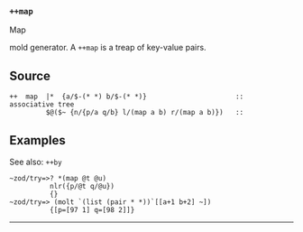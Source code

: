 ### `++map`

Map

mold generator. A `++map` is a treap of
key-value pairs.


Source
------

    ++  map  |*  {a/$-(* *) b/$-(* *)}                      ::  associative tree
             $@($~ {n/{p/a q/b} l/(map a b) r/(map a b)})   ::


Examples
--------

See also: `++by`

    ~zod/try=>? *(map @t @u)
              nlr({p/@t q/@u})
              {}   
    ~zod/try=> (molt `(list (pair * *))`[[a+1 b+2] ~])
              {[p=[97 1] q=[98 2]]}
   

***
